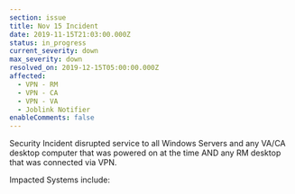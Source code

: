 ```yaml
---
section: issue
title: Nov 15 Incident
date: 2019-11-15T21:03:00.000Z
status: in_progress
current_severity: down
max_severity: down
resolved_on: 2019-12-15T05:00:00.000Z
affected:
  - VPN - RM
  - VPN - CA
  - VPN - VA
  - Joblink Notifier
enableComments: false
---
```

Security Incident disrupted service to all Windows Servers and any VA/CA desktop computer that was powered on at the time AND any RM desktop that was connected via VPN.

Impacted Systems include:
